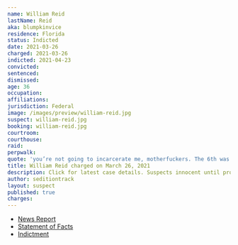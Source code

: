```yaml
---
name: William Reid
lastName: Reid
aka: blumpkinvice
residence: Florida
status: Indicted
date: 2021-03-26
charged: 2021-03-26
indicted: 2021-04-23
convicted: 
sentenced: 
dismissed: 
age: 36
occupation:
affiliations:
jurisdiction: Federal
image: /images/preview/william-reid.jpg
suspect: william-reid.jpg
booking: william-reid.jpg
courtroom:
courthouse:
raid:
perpwalk:
quote: 'you’re not going to incarcerate me, motherfuckers. The 6th was a warning'
title: William Reid charged on March 26, 2021
description: Click for latest case details. Suspects innocent until proven guilty.
author: seditiontrack
layout: suspect
published: true
charges:
---
```

- [News Report](https://www.nbcmiami.com/news/local/davie-man-arrested-in-capitol-riot-faces-cyberstalking-charge-in-south-florida/2420522/)
- [Statement of Facts](https://www.justice.gov/opa/case-multi-defendant/file/1382556/download)
- [Indictment](https://www.justice.gov/usao-dc/case-multi-defendant/file/1392276/download)
